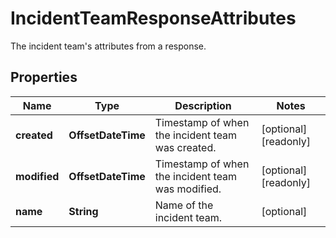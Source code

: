 # IncidentTeamResponseAttributes

The incident team's attributes from a response.

## Properties

| Name         | Type               | Description                                       | Notes                 |
| ------------ | ------------------ | ------------------------------------------------- | --------------------- |
| **created**  | **OffsetDateTime** | Timestamp of when the incident team was created.  | [optional] [readonly] |
| **modified** | **OffsetDateTime** | Timestamp of when the incident team was modified. | [optional] [readonly] |
| **name**     | **String**         | Name of the incident team.                        | [optional]            |
